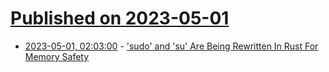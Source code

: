 # [Published on 2023-05-01](index.md)

* [2023-05-01, 02:03:00](https://linux.slashdot.org/story/23/05/01/0020239/sudo-and-su-are-being-rewritten-in-rust-for-memory-safety?utm_source=rss1.0mainlinkanon&utm_medium=feed) - ['sudo' and 'su' Are Being Rewritten In Rust For Memory Safety](https://linux.slashdot.org/story/23/05/01/0020239/sudo-and-su-are-being-rewritten-in-rust-for-memory-safety?utm_source=rss1.0mainlinkanon&utm_medium=feed)
